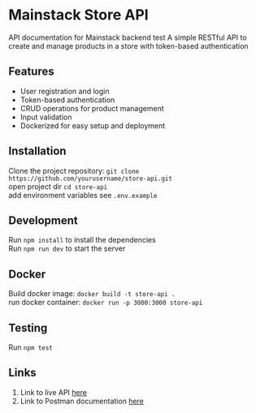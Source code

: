 # Mainstack Store API
API documentation for Mainstack backend test 
A simple RESTful API to create and manage products in a store with token-based authentication

## Features
* User registration and login
* Token-based authentication
* CRUD operations for product management
* Input validation
* Dockerized for easy setup and deployment


## Installation
Clone the project repository: `git clone https://github.com/yourusername/store-api.git`  
open project dir `cd store-api`  
add environment variables see `.env.example`  

## Development 
Run `npm install` to install the dependencies  
Run `npm run dev` to start the server  

## Docker
Build docker image: `docker build -t store-api .`  
run docker container: `docker run -p 3000:3000 store-api`  

## Testing
Run `npm test` 

## Links
1. Link to live API [here](https://store-api-latest.onrender.com)
2. Link to Postman documentation [here](https://documenter.getpostman.com/view/12483379/2sA35A85Vf)
